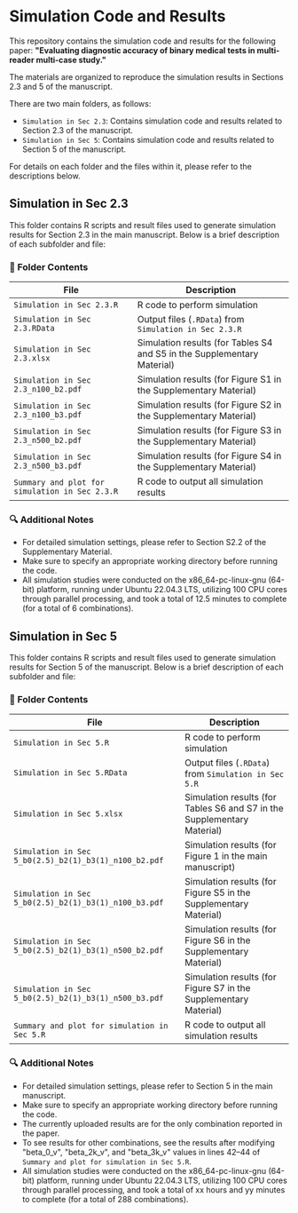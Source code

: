 # Simulation Code and Results

This repository contains the simulation code and results for the following paper:
**"Evaluating diagnostic accuracy of binary medical tests in multi-reader multi-case study."**

The materials are organized to reproduce the simulation results in Sections 2.3 and 5 of the manuscript.

There are two main folders, as follows:
- `Simulation in Sec 2.3`: Contains simulation code and results related to Section 2.3 of the manuscript.
- `Simulation in Sec 5`: Contains simulation code and results related to Section 5 of the manuscript.

For details on each folder and the files within it, please refer to the descriptions below.



## Simulation in Sec 2.3

This folder contains R scripts and result files used to generate simulation results for Section 2.3 in the main manuscript. 
Below is a brief description of each subfolder and file:


### 📁 Folder Contents

| File                                           | Description                                                             |
|------------------------------------------------|-------------------------------------------------------------------------|
| `Simulation in Sec 2.3.R`                      | R code to perform simulation                                            |
| `Simulation in Sec 2.3.RData`                  | Output files (`.RData`) from `Simulation in Sec 2.3.R`                  |
| `Simulation in Sec 2.3.xlsx`                   | Simulation results (for Tables S4 and S5 in the Supplementary Material) |
| `Simulation in Sec 2.3_n100_b2.pdf`            | Simulation results (for Figure S1 in the Supplementary Material)        |
| `Simulation in Sec 2.3_n100_b3.pdf`            | Simulation results (for Figure S2 in the Supplementary Material)        |
| `Simulation in Sec 2.3_n500_b2.pdf`            | Simulation results (for Figure S3 in the Supplementary Material)        |
| `Simulation in Sec 2.3_n500_b3.pdf`            | Simulation results (for Figure S4 in the Supplementary Material)        |
| `Summary and plot for simulation in Sec 2.3.R` | R code to output all simulation results                                 |


### 🔍 Additional Notes
- For detailed simulation settings, please refer to Section S2.2 of the Supplementary Material.
- Make sure to specify an appropriate working directory before running the code.
- All simulation studies were conducted on the x86_64-pc-linux-gnu (64-bit) platform, running under Ubuntu 22.04.3 LTS, utilizing 100 CPU cores through parallel processing, and took a total of 12.5 minutes to complete (for a total of 6 combinations).



## Simulation in Sec 5

This folder contains R scripts and result files used to generate simulation results for Section 5 of the manuscript. 
Below is a brief description of each subfolder and file:


### 📁 Folder Contents

| File                                                  | Description                                                             |
|-------------------------------------------------------|-------------------------------------------------------------------------|
| `Simulation in Sec 5.R`                               | R code to perform simulation                                            |
| `Simulation in Sec 5.RData`                           | Output files (`.RData`) from `Simulation in Sec 5.R`                    |
| `Simulation in Sec 5.xlsx`                            | Simulation results (for Tables S6 and S7 in the Supplementary Material) |
| `Simulation in Sec 5_b0(2.5)_b2(1)_b3(1)_n100_b2.pdf` | Simulation results (for Figure 1 in the main manuscript)                |
| `Simulation in Sec 5_b0(2.5)_b2(1)_b3(1)_n100_b3.pdf` | Simulation results (for Figure S5 in the Supplementary Material)        |
| `Simulation in Sec 5_b0(2.5)_b2(1)_b3(1)_n500_b2.pdf` | Simulation results (for Figure S6 in the Supplementary Material)        |
| `Simulation in Sec 5_b0(2.5)_b2(1)_b3(1)_n500_b3.pdf` | Simulation results (for Figure S7 in the Supplementary Material)        |
| `Summary and plot for simulation in Sec 5.R`          | R code to output all simulation results                                 |


### 🔍 Additional Notes
- For detailed simulation settings, please refer to Section 5 in the main manuscript.
- Make sure to specify an appropriate working directory before running the code.
- The currently uploaded results are for the only combination reported in the paper.
- To see results for other combinations, see the results after modifying "beta_0_v", "beta_2k_v", and "beta_3k_v" values ​​in lines 42–44 of `Summary and plot for simulation in Sec 5.R`.
- All simulation studies were conducted on the x86_64-pc-linux-gnu (64-bit) platform, running under Ubuntu 22.04.3 LTS, utilizing 100 CPU cores through parallel processing, and took a total of xx hours and yy minutes to complete (for a total of 288 combinations).


